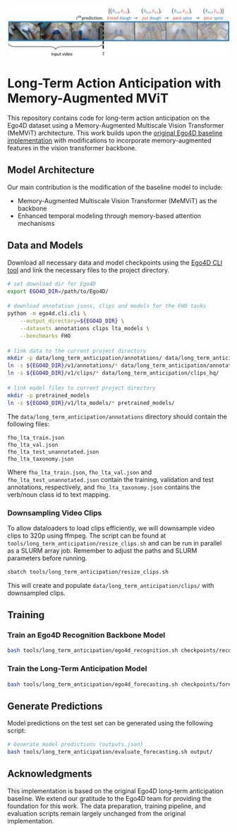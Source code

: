 <p align="center">
  <img src="images/LTA.png" alt="Logo" > <br>
</p>

# Long-Term Action Anticipation with Memory-Augmented MViT

This repository contains code for long-term action anticipation on the Ego4D dataset using a Memory-Augmented Multiscale Vision Transformer (MeMViT) architecture. This work builds upon the [original Ego4D baseline implementation](https://github.com/EGO4D/forecasting/blob/main/LONG_TERM_ANTICIPATION.md) with modifications to incorporate memory-augmented features in the vision transformer backbone.

## Model Architecture

Our main contribution is the modification of the baseline model to include:
- Memory-Augmented Multiscale Vision Transformer (MeMViT) as the backbone
- Enhanced temporal modeling through memory-based attention mechanisms

## Data and Models
Download all necessary data and model checkpoints using the [Ego4D CLI tool](https://github.com/facebookresearch/Ego4d/blob/main/ego4d/cli/README.md) and link the necessary files to the project directory.

```bash
# set download dir for Ego4D
export EGO4D_DIR=/path/to/Ego4D/

# download annotation jsons, clips and models for the FHO tasks
python -m ego4d.cli.cli \
    --output_directory=${EGO4D_DIR} \
    --datasets annotations clips lta_models \
    --benchmarks FHO

# link data to the current project directory
mkdir -p data/long_term_anticipation/annotations/ data/long_term_anticipation/clips_hq/
ln -s ${EGO4D_DIR}/v1/annotations/* data/long_term_anticipation/annotations/
ln -s ${EGO4D_DIR}/v1/clips/* data/long_term_anticipation/clips_hq/

# link model files to current project directory
mkdir -p pretrained_models
ln -s ${EGO4D_DIR}/v1/lta_models/* pretrained_models/
```

The `data/long_term_anticipation/annotations` directory should contain the following files:

```
fho_lta_train.json
fho_lta_val.json
fho_lta_test_unannotated.json
fho_lta_taxonomy.json
```

Where `fho_lta_train.json`, `fho_lta_val.json` and `fho_lta_test_unannotated.json` contain the training, validation and test annotations, respectively, and `fho_lta_taxonomy.json` contains the verb/noun class id to text mapping.

### Downsampling Video Clips
To allow dataloaders to load clips efficiently, we will downsample video clips to 320p using ffmpeg. The script can be found at `tools/long_term_anticipation/resize_clips.sh` and can be run in parallel as a SLURM array job. Remember to adjust the paths and SLURM parameters before running.

```bash
sbatch tools/long_term_anticipation/resize_clips.sh
```
This will create and populate `data/long_term_anticipation/clips/` with downsampled clips.

## Training

### Train an Ego4D Recognition Backbone Model
```bash
bash tools/long_term_anticipation/ego4d_recognition.sh checkpoints/recognition/
```

### Train the Long-Term Anticipation Model
```bash
bash tools/long_term_anticipation/ego4d_forecasting.sh checkpoints/forecasting/
```

## Generate Predictions

Model predictions on the test set can be generated using the following script:
```bash
# Generate model predictions (outputs.json)
bash tools/long_term_anticipation/evaluate_forecasting.sh output/
```

## Acknowledgments

This implementation is based on the original Ego4D long-term anticipation baseline. We extend our gratitude to the Ego4D team for providing the foundation for this work. The data preparation, training pipeline, and evaluation scripts remain largely unchanged from the original implementation.
